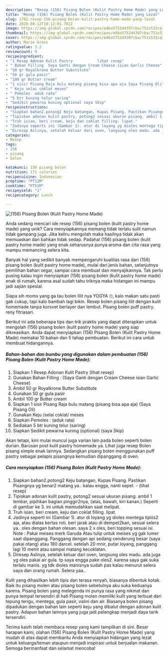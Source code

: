 ```yaml
---
description: "Resep (156) Pisang Bolen (Kulit Pastry Home Made) yang Lezat"
title: "Resep (156) Pisang Bolen (Kulit Pastry Home Made) yang Lezat"
slug: 1782-resep-156-pisang-bolen-kulit-pastry-home-made-yang-lezat
date: 2020-08-12T10:12:01.782Z
image: https://img-global.cpcdn.com/recipes/e8ba5752d4397cba/751x532cq70/156-pisang-bolen-kulit-pastry-home-made-foto-resep-utama.jpg
thumbnail: https://img-global.cpcdn.com/recipes/e8ba5752d4397cba/751x532cq70/156-pisang-bolen-kulit-pastry-home-made-foto-resep-utama.jpg
cover: https://img-global.cpcdn.com/recipes/e8ba5752d4397cba/751x532cq70/156-pisang-bolen-kulit-pastry-home-made-foto-resep-utama.jpg
author: Marie Gross
ratingvalue: 3.2
reviewcount: 9
recipeingredient:
- "1 Resep Adonan Kulit Pastry           lihat resep"
- " Bahan Filling  Saya Ganti dengan Cream Cheese isian Garlic Cheese"
- "50 gr Royalkrone Butter Substitute"
- "50 gr gula pasir"
- "100 gr Butter cream"
- "1 sisir Pisang Raja bulu matang pisang bisa apa aja Saya Pisang Oli"
- " Keju selai coklat meses"
- " Pemoles  aduk rata"
- "5 btr kuning telur saring"
- "Sedikit pewarna kuning optional saya Skip"
recipeinstructions:
- "Siapkan bahan2.potong2 Keju batangan, Kupas Pisang. Pastikan Pisangnya yg benar2 matang ya.. kalau engga, nanti sepet.             (lihat resep)"
- "Tipiskan adonan kulit pastry, potong2 sesuai ukuran pisang. ambil 1 lembar, pipihkan bagian pinggir2nya, (atas, bawah, kiri kanan.) Seperti di gambar ke 3. ini untuk memudahkan saat melipat."
- "Truh isian, beri cream, keju dan coklat filling. lipat."
- "Jadinya seperti ini (Gambar 1). atur di loyang yg dioles mentega tipiiis2 aja, atau dialas kertas roti. beri jarak atau di dempet2kan, sesuai selera ya.. oles dengan bahan olesan. saya 2 x oles, beri topping sesuai isi. Note : Pakai meises merk Garuda Atau tulip untuk meises yg gak lumer saat dipanggang. Panggang dengan api sedang cenderung besar (saya pakai otang) atau 180 darcel. setelah 20 mnir, putar loyang, panggang lagi 10 menit atau sampai matang kecoklatan."
- "Diresep Aslinya, setelah keluar dari oven, langsung oles madu. ada juga yg oles pakai air gula. tp saya engga pake oles2. karena saya gak suka terlalu manis. yg tdk dioles manisnya sudah pas kalau menurut selera saya dan orang rumah. Selera yaa.."
categories:
- Resep
tags:
- 156
- pisang
- bolen

katakunci: 156 pisang bolen 
nutrition: 171 calories
recipecuisine: Indonesian
preptime: "PT12M"
cooktime: "PT51M"
recipeyield: "1"
recipecategory: Lunch

---
```



![(156) Pisang Bolen (Kulit Pastry Home Made)](https://img-global.cpcdn.com/recipes/e8ba5752d4397cba/751x532cq70/156-pisang-bolen-kulit-pastry-home-made-foto-resep-utama.jpg)

Anda sedang mencari ide resep (156) pisang bolen (kulit pastry home made) yang unik? Cara menyiapkannya memang tidak terlalu sulit namun tidak gampang juga. Jika keliru mengolah maka hasilnya tidak akan memuaskan dan bahkan tidak sedap. Padahal (156) pisang bolen (kulit pastry home made) yang enak seharusnya punya aroma dan cita rasa yang mampu memancing selera kita.

Banyak hal yang sedikit banyak mempengaruhi kualitas rasa dari (156) pisang bolen (kulit pastry home made), mulai dari jenis bahan, selanjutnya pemilihan bahan segar, sampai cara membuat dan menyajikannya. Tak perlu pusing kalau ingin menyiapkan (156) pisang bolen (kulit pastry home made) enak di rumah, karena asal sudah tahu triknya maka hidangan ini mampu jadi sajian spesial.

Siapa sih moms yang ga tau bolen lilit nya YOGYA 🙄, kalo makan satu pasti gak cukup, tapi kalo bambah lagi bikin. Resep bolen pisang lilit dengan kulit homemade tanpa korsvet berlayer dan lembut. Pisang bolen puff pastry. reny fitriasari.


Berikut ini ada beberapa tips dan trik praktis yang dapat diterapkan untuk mengolah (156) pisang bolen (kulit pastry home made) yang siap dikreasikan. Anda dapat menyiapkan (156) Pisang Bolen (Kulit Pastry Home Made) memakai 10 bahan dan 5 tahap pembuatan. Berikut ini cara untuk membuat hidangannya.

<!--inarticleads1-->

##### Bahan-bahan dan bumbu yang digunakan dalam pembuatan (156) Pisang Bolen (Kulit Pastry Home Made):

1. Siapkan 1 Resep Adonan Kulit Pastry           (lihat resep)
1. Gunakan  Bahan Filling : (Saya Ganti dengan Cream Cheese isian Garlic Cheese)
1. Ambil 50 gr Royalkrone Butter Substitute
1. Gunakan 50 gr gula pasir
1. Ambil 100 gr Butter cream
1. Siapkan 1 sisir Pisang Raja bulu matang (pisang bisa apa aja) (Saya Pisang Oli)
1. Gunakan  Keju /selai coklat/ meses
1. Siapkan  Pemoles : (aduk rata)
1. Sediakan 5 btr kuning telur (saring)
1. Siapkan Sedikit pewarna kuning (optional) (saya Skip)


Akan tetapi, kini mulai muncul juga varian lain pada bolen seperti bolen durian. Barusan post kulit pastry homemade ya. Lihat juga resep Bolen pisang simple enak lainnya. Sedangkan pisang bolen menggunakan puff pastry sebagai pelapis pisangnya kemudian dipanggang di oven. 

<!--inarticleads2-->

##### Cara menyiapkan (156) Pisang Bolen (Kulit Pastry Home Made):

1. Siapkan bahan2.potong2 Keju batangan, Kupas Pisang. Pastikan Pisangnya yg benar2 matang ya.. kalau engga, nanti sepet. -             (lihat resep)
1. Tipiskan adonan kulit pastry, potong2 sesuai ukuran pisang. ambil 1 lembar, pipihkan bagian pinggir2nya, (atas, bawah, kiri kanan.) Seperti di gambar ke 3. ini untuk memudahkan saat melipat.
1. Truh isian, beri cream, keju dan coklat filling. lipat.
1. Jadinya seperti ini (Gambar 1). atur di loyang yg dioles mentega tipiiis2 aja, atau dialas kertas roti. beri jarak atau di dempet2kan, sesuai selera ya.. oles dengan bahan olesan. saya 2 x oles, beri topping sesuai isi. Note : Pakai meises merk Garuda Atau tulip untuk meises yg gak lumer saat dipanggang. Panggang dengan api sedang cenderung besar (saya pakai otang) atau 180 darcel. setelah 20 mnir, putar loyang, panggang lagi 10 menit atau sampai matang kecoklatan.
1. Diresep Aslinya, setelah keluar dari oven, langsung oles madu. ada juga yg oles pakai air gula. tp saya engga pake oles2. karena saya gak suka terlalu manis. yg tdk dioles manisnya sudah pas kalau menurut selera saya dan orang rumah. Selera yaa..


Kulit yang dihasilkan lebih tipis dan terasa renyah, biasanya dibentuk kotak. Baik itu pisang molen atau pisang bolen sebetulnya aku suka keduanya karena. Pisang bolen yang melegenda ini punya rasa yang nikmat dan punya tempat tersendiri di hati Pisang molen memiliki kulit yang terbuat dari tepung terigu, mentega, gula pasir, valini dan air. Biasanya bolen pisang dipadukan dengan bahan lain seperti keju yang dibalut dengan adonan kulit pastry. Adapun bahan lainnya yang juga jadi pelengkap menjadi daya tarik tersendiri. 

Terima kasih telah membaca resep yang kami tampilkan di sini. Besar harapan kami, olahan (156) Pisang Bolen (Kulit Pastry Home Made) yang mudah di atas dapat membantu Anda menyiapkan hidangan yang lezat untuk keluarga/teman ataupun menjadi inspirasi untuk berjualan makanan. Semoga bermanfaat dan selamat mencoba!
